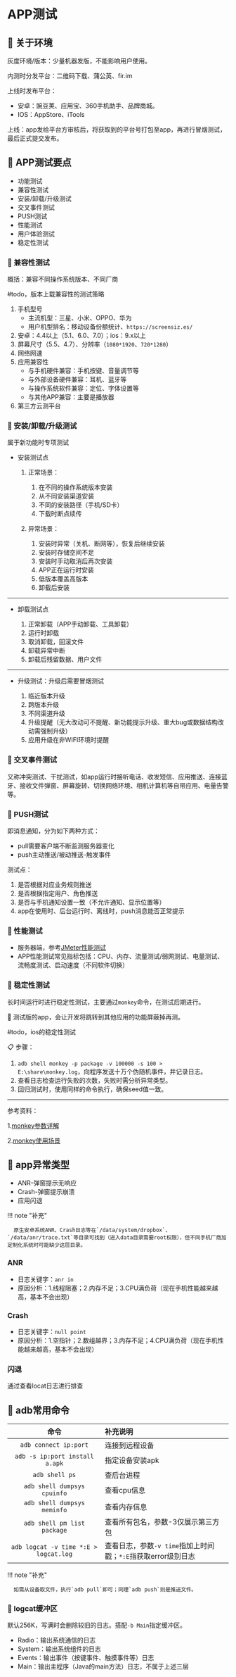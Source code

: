 # APP测试

## 📌 关于环境

灰度环境/版本：少量机器发版，不能影响用户使用。

内测时分发平台：二维码下载、蒲公英、fir.im

上线时发布平台：

* 安卓：豌豆荚、应用宝、360手机助手、品牌商城。
* IOS：AppStore、iTools

上线：app发给平台方审核后，将获取到的平台号打包至app，再进行冒烟测试，最后正式提交发布。

## 📌 APP测试要点

* 功能测试
* 兼容性测试
* 安装/卸载/升级测试
* 交叉事件测试
* PUSH测试
* 性能测试
* 用户体验测试
* 稳定性测试

### 🚁 兼容性测试

概括：兼容不同操作系统版本、不同厂商

\#todo，版本上载兼容性的测试策略

1. 手机型号
    * 主流机型：三星、小米、OPPO、华为
    * 用户机型排名：移动设备份额统计、`https://screensiz.es/`
2. 安卓：4.4以上（5.1、6.0、7.0）；ios：9.x以上
3. 屏幕尺寸（5.5、4.7）、分辨率（`1080*1920`、`720*1280`）
4. 网络网速
5. 应用兼容性
    * 与手机硬件兼容：手机按键、音量调节等
    * 与外部设备硬件兼容：耳机、蓝牙等
    * 与操作系统软件兼容：定位、字体设置等
    * 与其他APP兼容：主要是播放器
6. 第三方云测平台

### 🚁 安装/卸载/升级测试

属于新功能时专项测试

* 安装测试点

    1. 正常场景：

        1. 在不同的操作系统版本安装
        2. 从不同安装渠道安装
        3. 不同的安装路径（手机/SD卡）
        4. 下载时断点续传

    2. 异常场景：

        1. 安装时异常（关机、断网等），恢复后继续安装
        2. 安装时存储空间不足
        3. 安装时手动取消后再次安装
        4. APP正在运行时安装
        5. 低版本覆盖高版本
        6. 卸载后安装

---

* 卸载测试点

    1. 正常卸载（APP手动卸载、工具卸载）
    2. 运行时卸载
    3. 取消卸载，回滚文件
    4. 卸载异常中断
    5. 卸载后残留数据、用户文件

---

* 升级测试：升级后需要冒烟测试

    1. 临近版本升级
    2. 跨版本升级
    3. 不同渠道升级
    4. 升级提醒（无大改动可不提醒、新功能提示升级、重大bug或数据结构改动需强制升级）
    5. 应用升级在非WIFI环境时提醒

### 🚁 交叉事件测试

又称冲突测试、干扰测试，如app运行时接听电话、收发短信、应用推送、连接蓝牙、接收文件弹窗、屏幕旋转、切换网络环境、相机计算机等自带应用、电量告警等。

### 🚁 PUSH测试

即消息通知，分为如下两种方式：

* pull需要客户端不断监测服务器变化
* push主动推送/被动推送-触发事件

测试点：

1. 是否根据对应业务规则推送
2. 是否根据指定用户、角色推送
3. 是否与手机通知设置一致（不允许通知、显示位置等）
4. app在使用时、后台运行时、离线时，push消息能否正常提示

### 🚁 性能测试

* 服务器端，参考[JMeter性能测试](../test_performance/)
* APP性能测试常见指标包括：CPU、内存、流量测试/弱网测试、电量测试、流畅度测试、启动速度（不同软件切换）

### 🚁 稳定性测试

长时间运行时进行稳定性测试，主要通过`monkey`命令，在测试后期进行。

🙋 测试版的app，会让开发将跳转到其他应用的功能屏蔽掉再测。

\#todo，ios的稳定性测试

📋 步骤：

1. `adb shell monkey -p package -v 100000 -s 100 > E:\share\monkey.log`，向程序发送十万个伪随机事件，并记录日志。
2. 查看日志检查运行失败的次数，失败时需分析异常类型。
3. 回归测试时，使用同样的命令执行，确保seed值一致。

---

参考资料：

1.[monkey参数详解](https://www.jianshu.com/p/c2aca7019ddf)

2.[monkey使用场景](https://www.cnblogs.com/TFBOYS0806/p/13578005.html)


## 📌 app异常类型

* ANR-弹窗提示无响应
* Crash-弹窗提示崩溃
* 应用闪退

!!! note "补充"

      原生安卓系统ANR、Crash日志等在`/data/system/dropbox`、`/data/anr/trace.txt`等目录可找到（进入data目录需要root权限），但不同手机厂商加定制化系统时可能缺少这层目录。

### ANR

* 日志关键字：`anr in`
* 原因分析：1.线程阻塞；2.内存不足；3.CPU满负荷（现在手机性能越来越高，基本不会出现）

### Crash

* 日志关键字：`null point`
* 原因分析：1.空指针；2.数组越界；3.内存不足；4.CPU满负荷（现在手机性能越来越高，基本不会出现）

### 闪退

通过查看locat日志进行排查


## 📌 adb常用命令

|                  命令                   | 补充说明                                     |
|:-------------------------------------:|:-----------------------------------------|
|         `adb connect ip:port`         | 连接到远程设备                                  |
|    `adb -s ip:port install a.apk`     | 指定设备安装apk                                |
|            `adb shell ps`             | 查后台进程                                    |
|      `adb shell dumpsys cpuinfo`      | 查看cpu信息                                  |
|      `adb shell dumpsys meminfo`      | 查看内存信息                                   |
|      `adb shell pm list package`      | 查看所有包名，参数-3仅展示第三方包                       |
| `adb logcat -v time *:E > logcat.log` | 查看日志，参数`-v time`指加上时间戳；`*:E`指获取error级别日志 |

!!! note "补充"

      如需从设备取文件，执行`adb pull`即可；同理`adb push`则是推送文件。

### 🚁 logcat缓冲区

默认256K，写满时会删除较旧的日志。搭配`-b Main`指定缓冲区。

* Radio：输出系统通信的日志
* System：输出系统组件的日志
* Events：输出事件（按键事件、触摸事件等）日志
* Main：输出主程序（Java的main方法）日志，不属于上述三层

